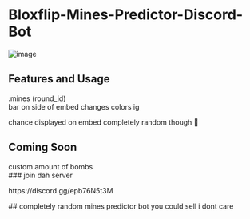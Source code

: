 # Bloxflip-Mines-Predictor-Discord-Bot

![image](https://user-images.githubusercontent.com/98252854/188293590-e06cf5df-64a1-4d41-b2c0-ae90f62e51a7.png)

## Features and Usage
<p>.mines (round_id)<br>
bar on side of embed changes colors ig<p>
chance displayed on embed completely random though 🤷<p>

## Coming Soon
<p>custom amount of bombs<br>
### join dah server<br>
<p>https://discord.gg/epb76N5t3M<br>
<p>## completely random mines predictor bot you could sell i dont care<br>
